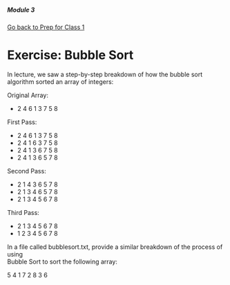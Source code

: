 ##### Module 3
[Go back to Prep for Class 1](../../class1-prep)

# Exercise: Bubble Sort

In lecture, we saw a step-by-step breakdown of how the bubble sort algorithm sorted an array of integers:

Original Array:
* 2    4    6    1    3    7    5    8

First Pass:
* 2    4    6    1    3    7    5    8
* 2    4    1    6    3    7    5    8
* 2    4    1    3    6    7    5    8
* 2    4    1    3    6    5    7    8

Second Pass:
* 2    1    4    3    6    5    7    8
* 2    1    3    4    6    5    7    8
* 2    1    3    4    5    6    7    8

Third Pass:
* 2    1    3    4    5    6    7    8
* 1    2    3    4    5    6    7    8


In a file called bubblesort.txt, provide a similar breakdown of the process of using  
Bubble Sort to sort the following array:

5    4    1    7    2    8    3    6

